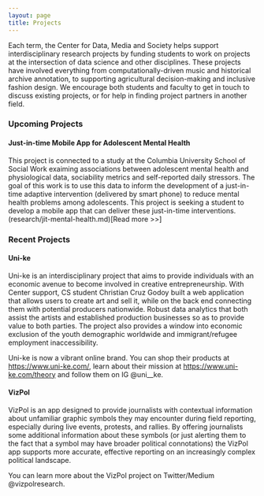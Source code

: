 ```yaml
---
layout: page
title: Projects
---
```


Each term, the Center for Data, Media and Society helps support interdisciplinary research projects by funding students to work on projects at the intersection of data science and other disciplines. These projects have involved everything from computationally-driven music and historical archive annotation, to supporting agricultural decision-making and inclusive fashion design. We encourage both students and faculty to get in touch to discuss existing projects, or for help in finding project partners in another field.

### Upcoming Projects

#### Just-in-time Mobile App for Adolescent Mental Health

This project is connected to a study at the Columbia University School of Social Work exaiming associations between adolescent mental health and physiological data, sociability metrics and self-reported daily stressors. The goal of this work is to use this data to inform the development of a just-in-time adaptive intervention (delivered by smart phone) to reduce mental health problems among adolescents. This project is seeking a student to develop a mobile app that can deliver these just-in-time interventions. (research/jit-mental-health.md)[Read more >>]


### Recent Projects

#### Uni-ke

Uni-ke is an interdisciplinary project that aims to provide individuals with an economic avenue to become involved in creative entrepreneurship. With Center support, CS student Christian Cruz Godoy built a web application that allows users to create art and sell it, while on the back end connecting them with potential producers nationwide. Robust data analytics that both assist the artists and established production businesses so as to provide value to both parties. The project also provides a window into economic exclusion of the youth demographic worldwide and immigrant/refugee employment inaccessibility. 

Uni-ke is now a vibrant online brand. You can shop their products at https://www.uni-ke.com/, learn about their mission at https://www.uni-ke.com/theory and follow them on IG @uni__ke.

#### VizPol

VizPol is an app designed to provide journalists with contextual information about unfamiliar graphic symbols they may encounter during field reporting, especially during live events, protests, and rallies. By offering journalists some additional information about these symbols (or just alerting them to the fact that a symbol may have broader political connotations) the VizPol app supports more accurate, effective reporting on an increasingly complex political landscape. 

You can learn more about the VizPol project on Twitter/Medium @vizpolresearch.

